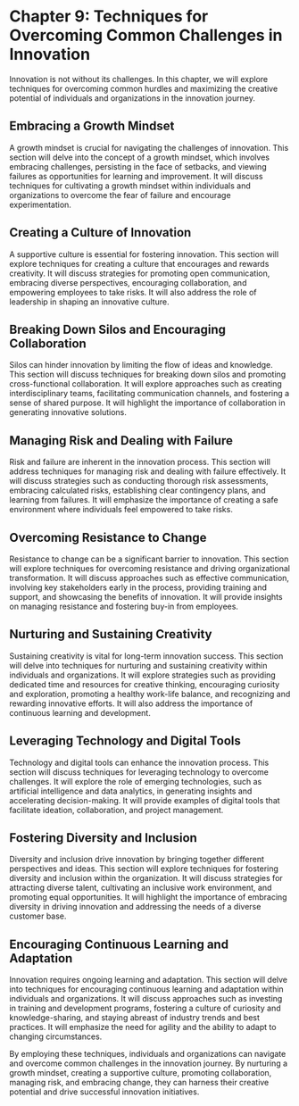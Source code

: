 Chapter 9: Techniques for Overcoming Common Challenges in Innovation
====================================================================

Innovation is not without its challenges. In this chapter, we will explore techniques for overcoming common hurdles and maximizing the creative potential of individuals and organizations in the innovation journey.

Embracing a Growth Mindset
--------------------------

A growth mindset is crucial for navigating the challenges of innovation. This section will delve into the concept of a growth mindset, which involves embracing challenges, persisting in the face of setbacks, and viewing failures as opportunities for learning and improvement. It will discuss techniques for cultivating a growth mindset within individuals and organizations to overcome the fear of failure and encourage experimentation.

Creating a Culture of Innovation
--------------------------------

A supportive culture is essential for fostering innovation. This section will explore techniques for creating a culture that encourages and rewards creativity. It will discuss strategies for promoting open communication, embracing diverse perspectives, encouraging collaboration, and empowering employees to take risks. It will also address the role of leadership in shaping an innovative culture.

Breaking Down Silos and Encouraging Collaboration
-------------------------------------------------

Silos can hinder innovation by limiting the flow of ideas and knowledge. This section will discuss techniques for breaking down silos and promoting cross-functional collaboration. It will explore approaches such as creating interdisciplinary teams, facilitating communication channels, and fostering a sense of shared purpose. It will highlight the importance of collaboration in generating innovative solutions.

Managing Risk and Dealing with Failure
--------------------------------------

Risk and failure are inherent in the innovation process. This section will address techniques for managing risk and dealing with failure effectively. It will discuss strategies such as conducting thorough risk assessments, embracing calculated risks, establishing clear contingency plans, and learning from failures. It will emphasize the importance of creating a safe environment where individuals feel empowered to take risks.

Overcoming Resistance to Change
-------------------------------

Resistance to change can be a significant barrier to innovation. This section will explore techniques for overcoming resistance and driving organizational transformation. It will discuss approaches such as effective communication, involving key stakeholders early in the process, providing training and support, and showcasing the benefits of innovation. It will provide insights on managing resistance and fostering buy-in from employees.

Nurturing and Sustaining Creativity
-----------------------------------

Sustaining creativity is vital for long-term innovation success. This section will delve into techniques for nurturing and sustaining creativity within individuals and organizations. It will explore strategies such as providing dedicated time and resources for creative thinking, encouraging curiosity and exploration, promoting a healthy work-life balance, and recognizing and rewarding innovative efforts. It will also address the importance of continuous learning and development.

Leveraging Technology and Digital Tools
---------------------------------------

Technology and digital tools can enhance the innovation process. This section will discuss techniques for leveraging technology to overcome challenges. It will explore the role of emerging technologies, such as artificial intelligence and data analytics, in generating insights and accelerating decision-making. It will provide examples of digital tools that facilitate ideation, collaboration, and project management.

Fostering Diversity and Inclusion
---------------------------------

Diversity and inclusion drive innovation by bringing together different perspectives and ideas. This section will explore techniques for fostering diversity and inclusion within the organization. It will discuss strategies for attracting diverse talent, cultivating an inclusive work environment, and promoting equal opportunities. It will highlight the importance of embracing diversity in driving innovation and addressing the needs of a diverse customer base.

Encouraging Continuous Learning and Adaptation
----------------------------------------------

Innovation requires ongoing learning and adaptation. This section will delve into techniques for encouraging continuous learning and adaptation within individuals and organizations. It will discuss approaches such as investing in training and development programs, fostering a culture of curiosity and knowledge-sharing, and staying abreast of industry trends and best practices. It will emphasize the need for agility and the ability to adapt to changing circumstances.

By employing these techniques, individuals and organizations can navigate and overcome common challenges in the innovation journey. By nurturing a growth mindset, creating a supportive culture, promoting collaboration, managing risk, and embracing change, they can harness their creative potential and drive successful innovation initiatives.
